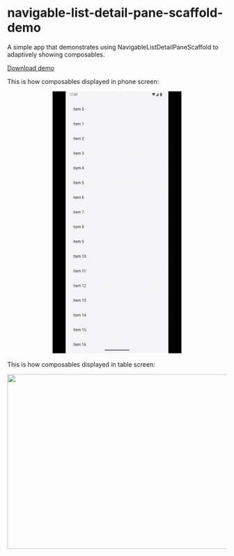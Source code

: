 # navigable-list-detail-pane-scaffold-demo

A simple app that demonstrates using NavigableListDetailPaneScaffold to adaptively showing composables.

[Download demo](https://github.com/raheemadamboev/navigable-list-detail-pane-scaffold-demo/blob/main/app-debug.apk)

This is how composables displayed in phone screen:

<p align="center">
  <img width="296" height="600" src="https://github.com/raheemadamboev/navigable-list-detail-pane-scaffold-demo/blob/main/banner_phone.gif" />
</p>

This is how composables displayed in table screen:

<p align="center">
  <img width="600" height="400" src="https://github.com/raheemadamboev/navigable-list-detail-pane-scaffold-demo/blob/main/banner_tablet.gif" />
</p>
